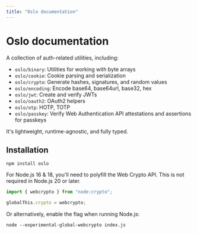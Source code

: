 ```yaml
---
title: "Oslo documentation"
---
```


# Oslo documentation

A collection of auth-related utilities, including:

- `oslo/binary`: Utilities for working with byte arrays
- `oslo/cookie`: Cookie parsing and serialization
- `oslo/crypto`: Generate hashes, signatures, and random values
- `oslo/encoding`: Encode base64, base64url, base32, hex
- `oslo/jwt`: Create and verify JWTs
- `oslo/oauth2`: OAuth2 helpers
- `oslo/otp`: HOTP, TOTP
- `oslo/passkey`: Verify Web Authentication API attestations and assertions for passkeys

It's lightweight, runtime-agnostic, and fully typed.

## Installation

```
npm install oslo
```

For Node.js 16 & 18, you'll need to polyfill the Web Crypto API. This is not required in Node.js 20 or later.

```ts
import { webcrypto } from "node:crypto";

globalThis.crypto = webcrypto;
```

Or alternatively, enable the flag when running Node.js:

```
node --experimental-global-webcrypto index.js
```

